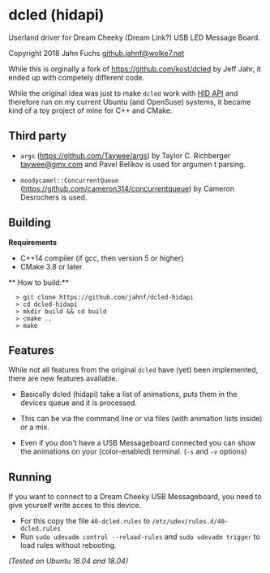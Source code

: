 # dcled (hidapi)
Userland driver for Dream Cheeky (Dream Link?) USB LED Message Board.

Copyright 2018 Jahn Fuchs <github.jahnf@wolke7.net>

While this is orginally a fork of https://github.com/kost/dcled by Jeff Jahr,
it ended up with competely different code.

While the original idea was just to make `dcled` work with
[HID API](http://www.signal11.us/oss/hidapi/) and therefore run on my current
Ubuntu (and OpenSuse) systems, it became kind of a toy project of mine for C++ and CMake.

## Third party

* `args` (https://github.com/Taywee/args) by Taylor C. Richberger <taywee@gmx.com> and
Pavel Belikov is used for argumen t parsing.

* `moodycamel::ConcurrentQueue` (https://github.com/cameron314/concurrentqueue)
  by Cameron Desrochers is used.

## Building
**Requirements**
* C++14 compiler (if gcc, then version 5 or higher)
* CMake 3.8 or later

** How to build:**

      > git clone https://github.com/jahnf/dcled-hidapi
      > cd dcled-hidapi
      > mkdir build && cd build
      > cmake ..
      > make

## Features

While not all features from the original `dcled` have (yet) been implemented,
there are new features available.

* Basically dcled (hidapi) take a list of animations,
  puts them in the devices queue and it is processed.

* This can be via the command line or via files (with animation lists inside) or a mix.

* Even if you don't have a USB Messageboard connected you can show the animations
  on your (color-enabled) terminal. (`-s` and `-v` options)

## Running

If you want to connect to a Dream Cheeky USB Messageboard,
you need to give yourself write acces to this device.

* For this copy the file `40-dcled.rules` to  `/etc/udev/rules.d/40-dcled.rules`
* Run `sudo udevadm control --reload-rules`
  and `sudo udevadm trigger` to load rules without rebooting.

*(Tested on Ubuntu 16.04 and 18.04)*

